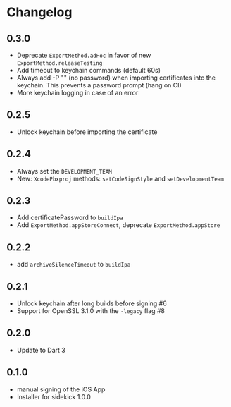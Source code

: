 # Changelog

## 0.3.0
- Deprecate `ExportMethod.adHoc` in favor of new `ExportMethod.releaseTesting`
- Add timeout to keychain commands (default 60s)
- Always add -P "" (no password) when importing certificates into the keychain. This prevents a password prompt (hang on CI)
- More keychain logging in case of an error

## 0.2.5
- Unlock keychain before importing the certificate

## 0.2.4

- Always set the `DEVELOPMENT_TEAM`
- New: `XcodePbxproj` methods: `setCodeSignStyle` and `setDevelopmentTeam`

## 0.2.3

- Add certificatePassword to `buildIpa`
- Add `ExportMethod.appStoreConnect`, deprecate `ExportMethod.appStore`

## 0.2.2

- add `archiveSilenceTimeout` to `buildIpa`

## 0.2.1

- Unlock keychain after long builds before signing #6
- Support for OpenSSL 3.1.0 with the `-legacy` flag #8

## 0.2.0

- Update to Dart 3

## 0.1.0

- manual signing of the iOS App
- Installer for sidekick 1.0.0